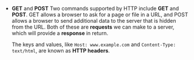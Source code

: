 - **GET** and **POST**
	Two commands supported by HTTP include **GET** and **POST**. GET allows a browser to ask for a page or file in a URL, and POST allows a browser to send additional data to the server that is hidden from the URL. Both of these are **requests** we can make to a server, which will provide a **response** in return.
	
	The keys and values, like `Host: www.example.com` and `Content-Type: text/html`, are known as **HTTP headers**.
